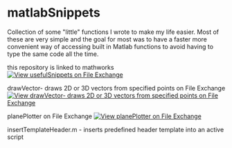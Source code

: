 # matlabSnippets
Collection of some "little" functions I wrote to make my life easier. Most of these are very simple and the goal for most was to have a faster more convenient way of accessing built in Matlab functions to avoid having to type the same code all the time. 

this repository is linked to mathworks
[![View usefulSnippets on File Exchange](https://www.mathworks.com/matlabcentral/images/matlab-file-exchange.svg)](https://www.mathworks.com/matlabcentral/fileexchange/73883-usefulsnippets)

drawVector- draws 2D or 3D vectors from specified points on File Exchange
[![View drawVector- draws 2D or 3D vectors from specified points on File Exchange](https://www.mathworks.com/matlabcentral/images/matlab-file-exchange.svg)](https://www.mathworks.com/matlabcentral/fileexchange/73734-drawvector-draws-2d-or-3d-vectors-from-specified-points)

planePlotter on File Exchange
[![View planePlotter on File Exchange](https://www.mathworks.com/matlabcentral/images/matlab-file-exchange.svg)](https://www.mathworks.com/matlabcentral/fileexchange/73731-planeplotter)

insertTemplateHeader.m - inserts predefined header template into an active script

